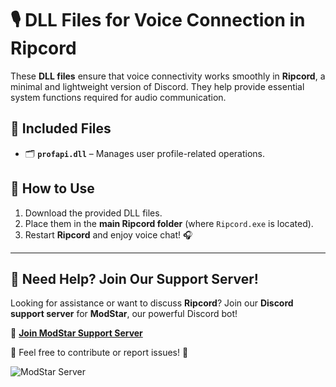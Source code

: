 # 🎙️ DLL Files for Voice Connection in **Ripcord**  

These **DLL files** ensure that voice connectivity works smoothly in **Ripcord**, a minimal and lightweight version of Discord. They help provide essential system functions required for audio communication.  

## 📂 Included Files  

- 🗂️ **`profapi.dll`** – Manages user profile-related operations.  

## 🚀 How to Use  

1. Download the provided DLL files.  
2. Place them in the **main Ripcord folder** (where `Ripcord.exe` is located).  
3. Restart **Ripcord** and enjoy voice chat! 🎧  

---

## 🌟 Need Help? Join Our Support Server!  

Looking for assistance or want to discuss **Ripcord**? Join our **Discord support server** for **ModStar**, our powerful Discord bot!  

🔗 **[Join ModStar Support Server](https://discord.gg/modstar)**   

📢 Feel free to contribute or report issues! 🚀  

![ModStar Server](https://message.style/cdn/images/37dd7851b0afbd7994ac76a9a4a5838d3b38aaafeb70342e132d49b53a510c65.png) 
